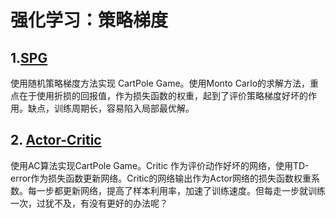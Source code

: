 # 强化学习：策略梯度
## 1.[SPG](https://github.com/liuyandong1988/Policy_gradient/tree/master/SPG) 
使用随机策略梯度方法实现 CartPole Game。使用Monto Carlo的求解方法，重点在于使用折损的回报值，作为损失函数的权重，起到了评价策略梯度好坏的作用。缺点，训练周期长，容易陷入局部最优解。

## 2. [Actor-Critic](https://github.com/liuyandong1988/Policy_gradient/tree/master/Actor_Critic)
使用AC算法实现CartPole Game。Critic 作为评价动作好坏的网络，使用TD-error作为损失函数更新网络。Critic的网络输出作为Actor网络的损失函数权重系数。每一步都更新网络，提高了样本利用率，加速了训练速度。但每走一步就训练一次，过犹不及，有没有更好的办法呢？
